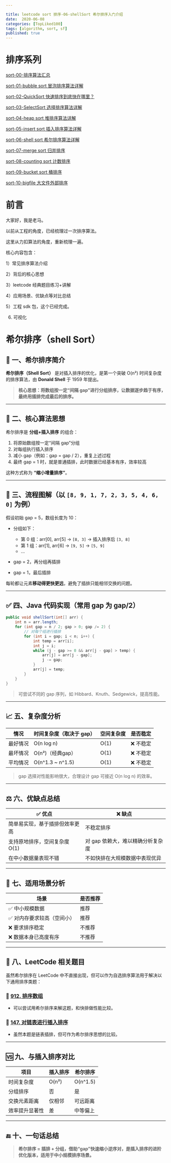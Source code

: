 ```yaml
---

title: leetcode sort 排序-06-shellSort 希尔排序入门介绍
date:  2020-06-08
categories: [TopLiked100]
tags: [algorithm, sort, sf]
published: true
---
```


# 排序系列

[sort-00-排序算法汇总](https://houbb.github.io/2016/07/14/sort-00-overview-sort)

[sort-01-bubble sort 冒泡排序算法详解](https://houbb.github.io/2016/07/14/sort-01-bubble-sort)

[sort-02-QuickSort 快速排序到底快在哪里？](https://houbb.github.io/2016/07/14/sort-02-quick-sort)

[sort-03-SelectSort 选择排序算法详解](https://houbb.github.io/2016/07/14/sort-03-select-sort)

[sort-04-heap sort 堆排序算法详解](https://houbb.github.io/2016/07/14/sort-04-heap-sort)

[sort-05-insert sort 插入排序算法详解](https://houbb.github.io/2016/07/14/sort-05-insert-sort)

[sort-06-shell sort 希尔排序算法详解](https://houbb.github.io/2016/07/14/sort-06-shell-sort)

[sort-07-merge sort 归并排序](https://houbb.github.io/2016/07/14/sort-07-merge-sort)

[sort-08-counting sort 计数排序](https://houbb.github.io/2016/07/14/sort-08-counting-sort)

[sort-09-bucket sort 桶排序](https://houbb.github.io/2016/07/14/sort-09-bucket-sort)

[sort-10-bigfile 大文件外部排序](https://houbb.github.io/2016/07/14/sort-10-bigfile-sort)

# 前言

大家好，我是老马。

以前从工程的角度，已经梳理过一次排序算法。

这里从力扣算法的角度，重新梳理一遍。

核心内容包含：

1）常见排序算法介绍

2）背后的核心思想

3）leetcode 经典题目练习+讲解

4）应用场景、优缺点等对比总结

5）工程 sdk 包，这个已经完成。

6) 可视化

# 希尔排序（shell Sort）

## 📌 一、希尔排序简介

**希尔排序（Shell Sort）** 是对插入排序的优化，是第一个突破 O(n²) 时间复杂度的排序算法，由 **Donald Shell** 于 1959 年提出。

> **核心思想：将数组按一定“间隔 gap”进行分组排序，让数据逐步趋于有序，最终用插排完成最后的排序。**

---

## 🧠 二、核心算法思想

希尔排序是 **分组+插入排序** 的组合：

1. 将原始数组按一定“间隔 gap”分组
2. 对每组执行插入排序
3. 减小 gap（例如：gap = gap / 2），重复上述过程
4. 最终 gap = 1 时，就是普通插排，此时数据已经基本有序，效率较高

这种方式称为 **“缩小增量排序”**。

---

## 🎯 三、流程图解（以 `[8, 9, 1, 7, 2, 3, 5, 4, 6, 0]` 为例）

假设初始 gap = 5，数组长度为 10：

* 分组如下：

  * 第 0 组：arr\[0], arr\[5] → `[8, 3]` → 插入排序后 `[3, 8]`
  * 第 1 组：arr\[1], arr\[6] → `[9, 5]` → `[5, 9]`
  * ...
* gap = 2，再分组再插排
* gap = 1，最后插排

每轮都让元素**移动得更快更远**，避免了插排只能相邻交换的问题。

---

## ✅ 四、Java 代码实现（常用 gap 为 gap/2）

```java
public void shellSort(int[] arr) {
    int n = arr.length;
    for (int gap = n / 2; gap > 0; gap /= 2) {
        // 对每个组进行插排
        for (int i = gap; i < n; i++) {
            int temp = arr[i];
            int j = i;
            while (j - gap >= 0 && arr[j - gap] > temp) {
                arr[j] = arr[j - gap];
                j -= gap;
            }
            arr[j] = temp;
        }
    }
}
```

> 可尝试不同的 gap 序列，如 Hibbard、Knuth、Sedgewick，提高性能。

---

## 📈 五、复杂度分析

| 情况   | 时间复杂度（取决于 gap）    | 空间复杂度 | 是否稳定  |
| ---- | ----------------- | ----- | ----- |
| 最好情况 | O(n log n)        | O(1)  | ❌ 不稳定 |
| 最坏情况 | O(n²)（经典gap）      | O(1)  | ❌ 不稳定 |
| 平均情况 | O(n^1.3 \~ n^1.5) | O(1)  | ❌ 不稳定 |

> gap 选择对性能影响很大，合理设计 gap 可接近 O(n log n) 的效率。

---

## ⚖️ 六、优缺点总结

| ✅ 优点              | ❌ 缺点                |
| ----------------- | ------------------- |
| 简单易实现，基于插排但效率更高   | 不稳定排序               |
| 支持原地排序，空间复杂度 O(1) | 对 gap 依赖大，难以精确分析复杂度 |
| 在中小数据量表现不错        | 不如快排在大规模数据中表现优异     |

---

## 🧰 七、适用场景分析

| 场景             | 是否推荐 |
| -------------- | ---- |
| ✅ 中小规模数据       | 推荐   |
| ✅ 对内存要求较高（空间小） | 推荐   |
| ❌ 要求排序稳定       | 不推荐  |
| ❌ 数据本身已高度有序    | 不推荐  |

---

## 🧩 八、LeetCode 相关题目

虽然希尔排序在 LeetCode 中不直接出现，但可以作为自选排序算法用于解决以下通用排序类题：

### 🔹 [912. 排序数组](https://leetcode.cn/problems/sort-an-array/)

* 可以尝试用希尔排序来解这题，和快排做性能比较。

### 🔹 [147. 对链表进行插入排序](https://leetcode.cn/problems/insertion-sort-list/)

* 虽然本题是链表插排，但可作为希尔排序思想的比较。

---

## 🆚 九、与插入排序对比

| 项目      | 插入排序  | 希尔排序     |
| ------- | ----- | -------- |
| 时间复杂度   | O(n²) | O(n^1.5) |
| 分组排序    | 否     | 是        |
| 交换元素距离  | 仅相邻   | 可远距离     |
| 效率提升显著性 | 差     | 中等偏上     |

---

## 🔚 十、一句话总结

> **希尔排序 = 插排 + 分组，借助“gap”快速缩小逆序对，是插入排序的进阶优化版本，适用于中小规模排序场景。**



